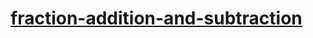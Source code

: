 # [fraction-addition-and-subtraction](https://leetcode-cn.com/problems/fraction-addition-and-subtraction)

